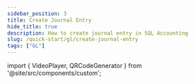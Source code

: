 ```yaml
---
sidebar_position: 3
title: Create Journal Entry 
hide_title: true
description: How to create journal entry in SQL Accounting
slug: /quick-start/gl/create-journal-entry
tags: ["GL"]
---
```


import { VideoPlayer, QRCodeGenerator } from '@site/src/components/custom';

<QRCodeGenerator url="https://www.youtube.com/embed/I5TC0re1fxQ?autoplay=1" />

<VideoPlayer 
  videoId="I5TC0re1fxQ" 
    title="Journal Entry"
/>
 
 
